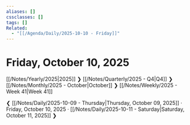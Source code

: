 ```yaml
---
aliases: []
cssclasses: []
tags: []
Related:
  - "[[/Agenda/Daily/2025-10-10 - Friday]]"
---
```

# Friday, October 10, 2025

[[/Notes/Yearly/2025|2025]] ❯ [[/Notes/Quarterly/2025 - Q4|Q4]] ❯ [[/Notes/Monthly/2025 - October|October]] ❯ [[/Notes/Weekly/2025 - Week 41|Week 41]]

❮ [[/Notes/Daily/2025-10-09 - Thursday|Thursday, October 09, 2025]] · Friday, October 10, 2025 · [[/Notes/Daily/2025-10-11 - Saturday|Saturday, October 11, 2025]] ❯


